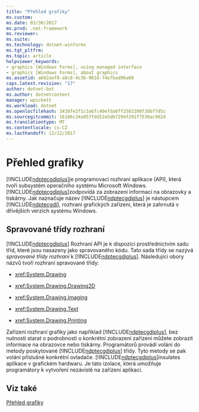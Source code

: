 ```yaml
---
title: "Přehled grafiky"
ms.custom: 
ms.date: 03/30/2017
ms.prod: .net-framework
ms.reviewer: 
ms.suite: 
ms.technology: dotnet-winforms
ms.tgt_pltfrm: 
ms.topic: article
helpviewer_keywords:
- graphics [Windows Forms], using managed interface
- graphics [Windows Forms], about graphics
ms.assetid: a602aef8-a8c8-4c36-9816-74e7bad96a68
caps.latest.revision: "17"
author: dotnet-bot
ms.author: dotnetcontent
manager: wpickett
ms.workload: dotnet
ms.openlocfilehash: 3438fe2f1c3a6fc40efda0ff2583208f38bf7d5c
ms.sourcegitcommit: 16186c34a957fdd52e5db7294f291f7530ac9d24
ms.translationtype: MT
ms.contentlocale: cs-CZ
ms.lasthandoff: 12/22/2017
---
```

# <a name="overview-of-graphics"></a>Přehled grafiky
[!INCLUDE[ndptecgdiplus](../../../../includes/ndptecgdiplus-md.md)]je programovací rozhraní aplikace (API), která tvoří subsystém operačního systému Microsoft Windows. [!INCLUDE[ndptecgdiplus](../../../../includes/ndptecgdiplus-md.md)]zodpovídá za zobrazení informací na obrazovky a tiskárny. Jak naznačuje název [!INCLUDE[ndptecgdiplus](../../../../includes/ndptecgdiplus-md.md)] je nástupcem [!INCLUDE[ndptecgdi](../../../../includes/ndptecgdi-md.md)], rozhraní grafických zařízení, která je zahrnutá v dřívějších verzích systému Windows.  
  
## <a name="managed-class-interface"></a>Spravované třídy rozhraní  
 [!INCLUDE[ndptecgdiplus](../../../../includes/ndptecgdiplus-md.md)] Rozhraní API je k dispozici prostřednictvím sadu tříd, které jsou nasazeny jako spravovaného kódu. Tato sada třídy se nazývá *spravované třídy rozhraní* k [!INCLUDE[ndptecgdiplus](../../../../includes/ndptecgdiplus-md.md)]. Následující obory názvů tvoří rozhraní spravované třídy:  
  
-   <xref:System.Drawing>  
  
-   <xref:System.Drawing.Drawing2D>  
  
-   <xref:System.Drawing.Imaging>  
  
-   <xref:System.Drawing.Text>  
  
-   <xref:System.Drawing.Printing>  
  
 Zařízení rozhraní grafiky jako například [!INCLUDE[ndptecgdiplus](../../../../includes/ndptecgdiplus-md.md)], bez nutnosti starat o podrobnosti o konkrétní zobrazení zařízení můžete zobrazit informace na obrazovce nebo tiskárny. Programátorů provádí volání do metody poskytované [!INCLUDE[ndptecgdiplus](../../../../includes/ndptecgdiplus-md.md)] třídy. Tyto metody se pak volání příslušné konkrétní ovladače. [!INCLUDE[ndptecgdiplus](../../../../includes/ndptecgdiplus-md.md)]insulates aplikace v grafickém hardwaru. Je tato izolace, která umožňuje programátory k vytvoření nezávislé na zařízení aplikací.  
  
## <a name="see-also"></a>Viz také  
 [Přehled grafiky](../../../../docs/framework/winforms/advanced/graphics-overview-windows-forms.md)
